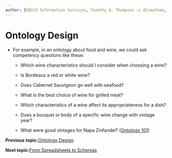 ```yaml
---
author: [EBSCO Information Services, Timothy A. Thompson :: @timathom, @timathom@indieweb.social]
---
```


# Ontology Design

-   For example, in an ontology about food and wine, we could ask competency questions like these:

    -   Which wine characteristics should I consider when choosing a wine?

    -   Is Bordeaux a red or white wine?

    -   Does Cabernet Sauvignon go well with seafood?

    -   What is the best choice of wine for grilled meat?

    -   Which characteristics of a wine affect its appropriateness for a dish?

    -   Does a bouquet or body of a specific wine change with vintage year?

    -   What were good vintages for Napa Zinfandel? \([Ontology 101](https://protege.stanford.edu/publications/ontology_development/ontology101.pdf)\)


**Previous topic:**[Ontology Design](../../day_1/lesson_3/ontology_design.md)

**Next topic:**[From Spreadsheets to Schemas](../../day_1/lesson_3/from_spreadsheets_to_schemas.md)

